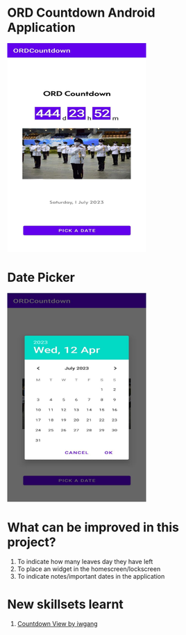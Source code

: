 # ORD Countdown Android Application
<img src="https://github.com/victorjongsoon/ORDCountdown/blob/main/img/ordcountdownapp.jpeg" width="320" height="480" />

# Date Picker 
<img src="https://github.com/victorjongsoon/ORDCountdown/blob/main/img/datepicker.jpeg" width="320" height="480" />

# What can be improved in this project?
1. To indicate how many leaves day they have left
2. To place an widget in the homescreen/lockscreen
3. To indicate notes/important dates in the application

# New skillsets learnt
1. [Countdown View by iwgang](https://github.com/iwgang/CountdownView)


 
